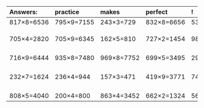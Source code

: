 | Answers: | practice | makes | perfect | ! |
| :--- | :--- | :--- | :--- | :--- |
| 817×8=6536 | 795×9=7155 | 243×3=729 | 832×8=6656 | 531×5=2655 | 
|   |   |   |   |   | 
|   |   |   |   |   | 
|   |   |   |   |   | 
| 705×4=2820 | 705×9=6345 | 162×5=810 | 727×2=1454 | 983×5=4915 | 
|   |   |   |   |   | 
|   |   |   |   |   | 
|   |   |   |   |   | 
|   |   |   |   |   | 
| 716×9=6444 | 935×8=7480 | 969×8=7752 | 699×5=3495 | 291×5=1455 | 
|   |   |   |   |   | 
|   |   |   |   |   | 
|   |   |   |   |   | 
|   |   |   |   |   | 
| 232×7=1624 | 236×4=944 | 157×3=471 | 419×9=3771 | 746×5=3730 | 
|   |   |   |   |   | 
|   |   |   |   |   | 
|   |   |   |   |   | 
|   |   |   |   |   | 
| 808×5=4040 | 200×4=800 | 863×4=3452 | 662×2=1324 | 562×2=1124 | 
